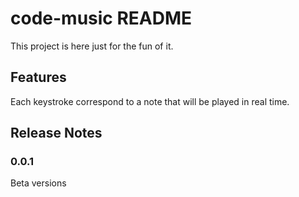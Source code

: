 # code-music README

This project is here just for the fun of it.

## Features

Each keystroke correspond to a note that will be played in real time.

## Release Notes


### 0.0.1

Beta versions
